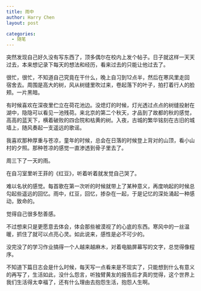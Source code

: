 ```yaml
---
title: 雨中
author: Harry Chen
layout: post

categories:
  - 随笔
---
```


  突然发现自己好久没有写东西了，顶多偶尔在校内上发个帖子。日子就这样一天天过去，本来想记录下每天的想法和经历，看来过去的只能让他过去了。

  很忙，很忙，不知道自己究竟在干什么，晚上自习到12点半，然后在寒风里走回宿舍去。周围是高大的树，风从树缝里吹过来，卷起落下的叶子，拍打着行人的脸颊。一片黑暗。

  有时候喜欢在深夜里伫立在荷花池边。没熄灯的时候，灯光透过点点的树缝投射在湖中，隐隐可以看见一池残荷。来北京的第二个秋天，才品到了故都的秋的感觉，高高的蓝天下，横着破败的四合院和枯黄的树。入夜，古城的繁华铭刻在古旧的城墙上，随风奏起一支遥远的歌谣。

  我喜欢那种厚重与苍凉，童年的时候，总会在日落的时候登上背对的山顶，看小山村的夕照。那种苍凉的感觉一直渗透到骨子里去了。

  周三下了一天的雨。

  在自习室里听王菲的《红豆》，听着听着就发觉自己哭了。

  难以名状的感觉。每首歌在第一次听的时候就带上了某种意义，再度响起的时候总勾起些遥远的回忆。雨中，红豆，回忆，掺杂在一起，于是记忆的深处涌起一种感动，致命的。

  觉得自己很多愁善感。

  不过想来只是更愿意去体会，体会那些被漠视了的心底的东西。寒风中的一丝温暖，抓住了就可以点亮心灵。如此说来，感性是必不可少的。

  没完没了的学习作业搞得一个人越来越麻木，对着电脑屏幕写的文字，总觉得像程序。

  不知道下篇日志会是什么时候，每天写一点看来是不现实了，只能想到什么有意义的再写了，生活如此，没什么怨言，听独臂黄友的报告后才真的觉得，这个世界上我们生活得太幸福了，还有什么理由去抱怨生活，抱怨人生啊。
